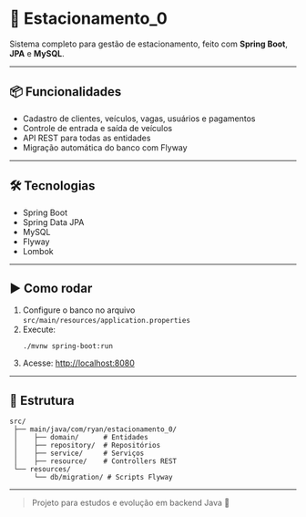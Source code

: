 # 🚗 Estacionamento_0

Sistema completo para gestão de estacionamento, feito com **Spring Boot**, **JPA** e **MySQL**.

---

## 📦 Funcionalidades

- Cadastro de clientes, veículos, vagas, usuários e pagamentos
- Controle de entrada e saída de veículos
- API REST para todas as entidades
- Migração automática do banco com Flyway

---

## 🛠️ Tecnologias

- Spring Boot
- Spring Data JPA
- MySQL
- Flyway
- Lombok

---

## ▶️ Como rodar

1. Configure o banco no arquivo `src/main/resources/application.properties`
2. Execute:
   ```
   ./mvnw spring-boot:run
   ```
3. Acesse: [http://localhost:8080](http://localhost:8080)

---

## 📁 Estrutura

```
src/
 ├── main/java/com/ryan/estacionamento_0/
 │    ├── domain/      # Entidades
 │    ├── repository/  # Repositórios
 │    ├── service/     # Serviços
 │    ├── resource/    # Controllers REST
 └── resources/
      └── db/migration/ # Scripts Flyway
```

---

> Projeto para estudos e evolução em backend Java 🚀
